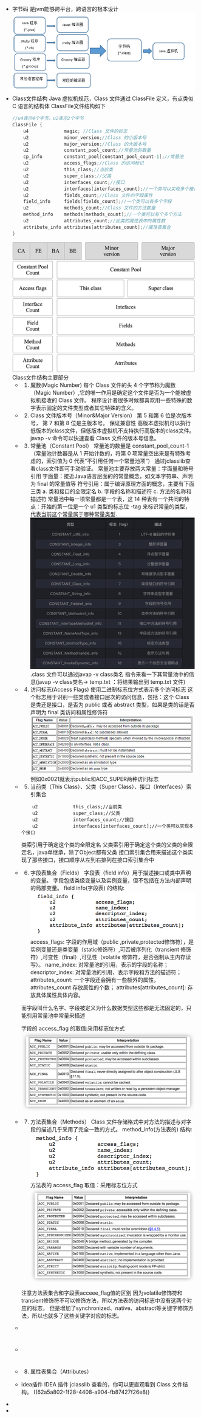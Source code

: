 - 字节码
  是jvm能够跨平台，跨语言的根本设计
  ![image.png](../assets/image_1655023058917_0.png)
- Class文件结构
  Java 虚拟机规范，Class 文件通过 ClassFile 定义，有点类似 C 语言的结构体
  ClassFile文件结构如下
  ```cpp
  //u4表示4个字节，u2表示2个字节
  ClassFile {
      u4             magic; //Class 文件的标志
      u2             minor_version;//Class 的小版本号
      u2             major_version;//Class 的大版本号
      u2             constant_pool_count;//常量池的数量
      cp_info        constant_pool[constant_pool_count-1];//常量池
      u2             access_flags;//Class 的访问标记
      u2             this_class;//当前类
      u2             super_class;//父类
      u2             interfaces_count;//接口
      u2             interfaces[interfaces_count];//一个类可以实现多个接口
      u2             fields_count;//Class 文件的字段属性
      field_info     fields[fields_count];//一个类可以有多个字段
      u2             methods_count;//Class 文件的方法数量
      method_info    methods[methods_count];//一个类可以有个多个方法
      u2             attributes_count;//此类的属性表中的属性数
      attribute_info attributes[attributes_count];//属性表集合
  }
  ```
  ![image.png](../assets/image_1655024217991_0.png) 
  Class文件结构主要部分
	- 1. 魔数(Magic Number)
	  每个 Class 文件的头 4 个字节称为魔数（Magic Number）,它的唯一作用是确定这个文件是否为一个能被虚拟机接收的 Class 文件。
	  程序设计者很多时候都喜欢用一些特殊的数字表示固定的文件类型或者其它特殊的含义。
	- 2. Class 文件版本号（Minor&Major Version）
	  第 5 和第 6 位是次版本号，
	  第 7 和第 8 位是主版本号。
	  保证兼容性
	  高版本虚拟机可以执行低版本的class文件，但低版本虚拟机不支持执行高版本的class文件。
	  javap -v 命令可以快速查看 Class 文件的版本号信息。
	- 3. 常量池（Constant Pool）
	  常量池的数量是 constant_pool_count-1
	  （常量池计数器是从 1 开始计数的，将第 0 项常量空出来是有特殊考虑的，索引值为 0 代表“不引用任何一个常量池项”）
	  通过jclasslib查看class文件即可手动验证。
	  常量池主要存放两大常量：字面量和符号引用
	  字面量：接近Java语言层面的的常量概念，如文本字符串、声明为 final 的常量值等
	  符号引用：属于编译原理方面的概念，主要有下面三类
	  a. 类和接口的全限定名
	  b. 字段的名称和描述符
	  c. 方法的名称和描述符
	  常量池中每一项常量都是一个表，这 14 种表有一个共同的特点：开始的第一位是一个 u1 类型的标志位 -tag 来标识常量的类型，代表当前这个常量属于哪种常量类型．
	  ![Class文件常量池14种常量类型.png](../assets/Class文件常量池14种常量类型_1655026187939_0.png) 
	  .class 文件可以通过javap -v class类名 指令来看一下其常量池中的信息(javap -v class类名-> temp.txt ：将结果输出到 temp.txt 文件)
	- 4. 访问标志(Access Flags)
	  使用二进制标志位方式表示多个访问标志
	  这个标志用于识别一些类或者接口层次的访问信息，包括：这个 Class 是类还是接口，是否为 public 或者 abstract 类型，如果是类的话是否声明为 final
	  类访问和属性修饰符
	  ![image.png](../assets/image_1655026312141_0.png)
	  例如0x0021就表示public和ACC_SUPER两种访问标志
	- 5. 当前类（This Class）、父类（Super Class）、接口（Interfaces）索引集合
	  ```
	      u2             this_class;//当前类
	      u2             super_class;//父类
	      u2             interfaces_count;//接口
	      u2             interfaces[interfaces_count];//一个类可以实现多个接口
	  ```
	  类索引用于确定这个类的全限定名
	  父类索引用于确定这个类的父类的全限定名，java单继承，除了Object都有父类
	  接口索引集合用来描述这个类实现了那些接口，接口顺序从左到右排列在接口索引集合中
	- 6. 字段表集合（Fields）
	  字段表（field info）用于描述接口或类中声明的变量。
	  字段包括类级变量以及实例变量，但不包括在方法内部声明的局部变量。
	  field info(字段表) 的结构:
	  ![字段表结构.png](../assets/image_1655026740157_0.png)
	  access_flags: 字段的作用域（public ,private,protected修饰符），是实例变量还是类变量（static修饰符）,可否被序列化（transient 修饰符）,可变性（final）,可见性（volatile 修饰符，是否强制从主内存读写）。
	  name_index: 对常量池的引用，表示的字段的名称；
	  descriptor_index: 对常量池的引用，表示字段和方法的描述符；
	  attributes_count: 一个字段还会拥有一些额外的属性，attributes_count 存放属性的个数；
	  attributes[attributes_count]: 存放具体属性具体内容。
	  
	  而字段叫什么名字、字段被定义为什么数据类型这些都是无法固定的，只能引用常量池中常量来描述
	  
	  字段的 access_flag 的取值:采用标志位方式
	  ![image.png](../assets/image_1655026841955_0.png)
	- 7. 方法表集合（Methods）
	  Class 文件存储格式中对方法的描述与对字段的描述几乎采用了完全一致的方式。
	  method_info(方法表的) 结构:
	  ![image.png](../assets/image_1655026979708_0.png)
	  方法表的 access_flag 取值：采用标志位方式
	  ![image.png](../assets/image_1655026997571_0.png)
	  
	  注意方法表集合和字段表acceee_flag值的区别
	  因为volatile修饰符和transient修饰符不可以修饰方法，所以方法表的访问标志中没有这两个对应的标志，
	  但是增加了synchronized、native、abstract等关键字修饰方法，所以也就多了这些关键字对应的标志。
	-
	- #
	- 8. 属性表集合（Attributes）
	- idea插件
	  IDEA 插件 jclasslib 查看的，你可以更直观看到 Class 文件结构。
	  ((62a5a802-1f28-4408-a904-fb87427f26e8))
-
-